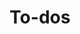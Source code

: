 ---
layout: docs
title: To-dos
description: A quick guide for new starters
category: getting-started
toc: true
---